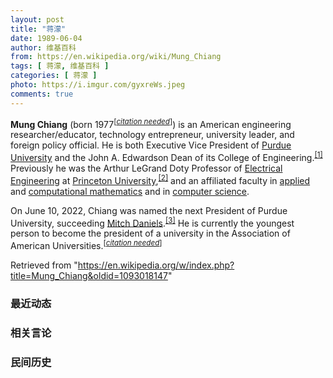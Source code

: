 ```yaml
---
layout: post
title: "蒋濛"
date: 1989-06-04
author: 维基百科
from: https://en.wikipedia.org/wiki/Mung_Chiang
tags: [ 蒋濛, 维基百科 ]
categories: [ 蒋濛 ]
photo: https://i.imgur.com/gyxreWs.jpeg
comments: true
---
```

<div class="mw-parser-output"><div class="shortdescription nomobile noexcerpt noprint searchaux" style="display:none">American computer scientist</div>

<style data-mw-deduplicate="TemplateStyles:r1066479718">.mw-parser-output .infobox-subbox{padding:0;border:none;margin:-3px;width:auto;min-width:100%;font-size:100%;clear:none;float:none;background-color:transparent}.mw-parser-output .infobox-3cols-child{margin:auto}.mw-parser-output .infobox .navbar{font-size:100%}body.skin-minerva .mw-parser-output .infobox-header,body.skin-minerva .mw-parser-output .infobox-subheader,body.skin-minerva .mw-parser-output .infobox-above,body.skin-minerva .mw-parser-output .infobox-title,body.skin-minerva .mw-parser-output .infobox-image,body.skin-minerva .mw-parser-output .infobox-full-data,body.skin-minerva .mw-parser-output .infobox-below{text-align:center}</style><link rel="mw-deduplicated-inline-style" href="mw-data:TemplateStyles:r1066479718"><link rel="mw-deduplicated-inline-style" href="mw-data:TemplateStyles:r1066479718"><link rel="mw-deduplicated-inline-style" href="mw-data:TemplateStyles:r1066479718"><link rel="mw-deduplicated-inline-style" href="mw-data:TemplateStyles:r1066479718"><link rel="mw-deduplicated-inline-style" href="mw-data:TemplateStyles:r1066479718"><link rel="mw-deduplicated-inline-style" href="mw-data:TemplateStyles:r1066479718"><link rel="mw-deduplicated-inline-style" href="mw-data:TemplateStyles:r1066479718">
<p><b>Mung Chiang</b> (born 1977<sup class="noprint Inline-Template Template-Fact" style="white-space:nowrap;">[<i><a href="/wiki/Wikipedia:Citation_needed" title="Wikipedia:Citation needed"><span title="BLP information requires a citation (June 2022)">citation needed</span></a></i>]</sup>) is an American engineering researcher/educator, technology entrepreneur, university leader, and foreign policy official. He is both Executive Vice President of <a href="/wiki/Purdue_University" title="Purdue University">Purdue University</a> and the John A. Edwardson Dean of its College of Engineering.<sup id="cite_ref-1" class="reference"><a href="#cite_note-1">[1]</a></sup> Previously he was the Arthur LeGrand Doty Professor of <a href="/wiki/Electrical_engineering" title="Electrical engineering">Electrical Engineering</a> at <a href="/wiki/Princeton_University" title="Princeton University">Princeton University</a>,<sup id="cite_ref-2" class="reference"><a href="#cite_note-2">[2]</a></sup> and an affiliated faculty in <a href="/wiki/Applied_mathematics" title="Applied mathematics">applied</a> and <a href="/wiki/Computational_mathematics" title="Computational mathematics">computational mathematics</a> and in <a href="/wiki/Computer_science" title="Computer science">computer science</a>. 
</p><p>On June 10, 2022, Chiang was named the next President of Purdue University, succeeding <a href="/wiki/Mitch_Daniels" title="Mitch Daniels">Mitch Daniels</a>.<sup id="cite_ref-3" class="reference"><a href="#cite_note-3">[3]</a></sup> He is currently the youngest person to become the president of a university in the Association of American Universities.<sup class="noprint Inline-Template Template-Fact" style="white-space:nowrap;">[<i><a href="/wiki/Wikipedia:Citation_needed" title="Wikipedia:Citation needed"><span title="This claim needs references to reliable sources. (June 2022)">citation needed</span></a></i>]</sup>
</p>
</div><noscript><img src="//en.wikipedia.org/wiki/Special:CentralAutoLogin/start?type=1x1" alt="" title="" width="1" height="1" style="border: none; position: absolute;"></noscript>
<div class="printfooter">Retrieved from "<a dir="ltr" href="https://en.wikipedia.org/w/index.php?title=Mung_Chiang&amp;oldid=1093018147">https://en.wikipedia.org/w/index.php?title=Mung_Chiang&amp;oldid=1093018147</a>"</div><div id="recent-news"><h3>最近动态</h3><ul></ul></div><div id="open-opinion"><h3>相关言论</h3><ul></ul></div><div id="mjls-record"><h3>民间历史</h3><ul></ul></div>